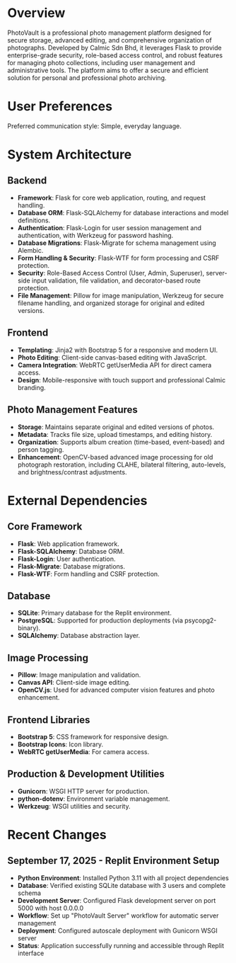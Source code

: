 # Overview

PhotoVault is a professional photo management platform designed for secure storage, advanced editing, and comprehensive organization of photographs. Developed by Calmic Sdn Bhd, it leverages Flask to provide enterprise-grade security, role-based access control, and robust features for managing photo collections, including user management and administrative tools. The platform aims to offer a secure and efficient solution for personal and professional photo archiving.

# User Preferences

Preferred communication style: Simple, everyday language.

# System Architecture

## Backend
- **Framework**: Flask for core web application, routing, and request handling.
- **Database ORM**: Flask-SQLAlchemy for database interactions and model definitions.
- **Authentication**: Flask-Login for user session management and authentication, with Werkzeug for password hashing.
- **Database Migrations**: Flask-Migrate for schema management using Alembic.
- **Form Handling & Security**: Flask-WTF for form processing and CSRF protection.
- **Security**: Role-Based Access Control (User, Admin, Superuser), server-side input validation, file validation, and decorator-based route protection.
- **File Management**: Pillow for image manipulation, Werkzeug for secure filename handling, and organized storage for original and edited versions.

## Frontend
- **Templating**: Jinja2 with Bootstrap 5 for a responsive and modern UI.
- **Photo Editing**: Client-side canvas-based editing with JavaScript.
- **Camera Integration**: WebRTC getUserMedia API for direct camera access.
- **Design**: Mobile-responsive with touch support and professional Calmic branding.

## Photo Management Features
- **Storage**: Maintains separate original and edited versions of photos.
- **Metadata**: Tracks file size, upload timestamps, and editing history.
- **Organization**: Supports album creation (time-based, event-based) and person tagging.
- **Enhancement**: OpenCV-based advanced image processing for old photograph restoration, including CLAHE, bilateral filtering, auto-levels, and brightness/contrast adjustments.

# External Dependencies

## Core Framework
- **Flask**: Web application framework.
- **Flask-SQLAlchemy**: Database ORM.
- **Flask-Login**: User authentication.
- **Flask-Migrate**: Database migrations.
- **Flask-WTF**: Form handling and CSRF protection.

## Database
- **SQLite**: Primary database for the Replit environment.
- **PostgreSQL**: Supported for production deployments (via psycopg2-binary).
- **SQLAlchemy**: Database abstraction layer.

## Image Processing
- **Pillow**: Image manipulation and validation.
- **Canvas API**: Client-side image editing.
- **OpenCV.js**: Used for advanced computer vision features and photo enhancement.

## Frontend Libraries
- **Bootstrap 5**: CSS framework for responsive design.
- **Bootstrap Icons**: Icon library.
- **WebRTC getUserMedia**: For camera access.

## Production & Development Utilities
- **Gunicorn**: WSGI HTTP server for production.
- **python-dotenv**: Environment variable management.
- **Werkzeug**: WSGI utilities and security.

# Recent Changes

## September 17, 2025 - Replit Environment Setup
- **Python Environment**: Installed Python 3.11 with all project dependencies
- **Database**: Verified existing SQLite database with 3 users and complete schema
- **Development Server**: Configured Flask development server on port 5000 with host 0.0.0.0
- **Workflow**: Set up "PhotoVault Server" workflow for automatic server management
- **Deployment**: Configured autoscale deployment with Gunicorn WSGI server
- **Status**: Application successfully running and accessible through Replit interface